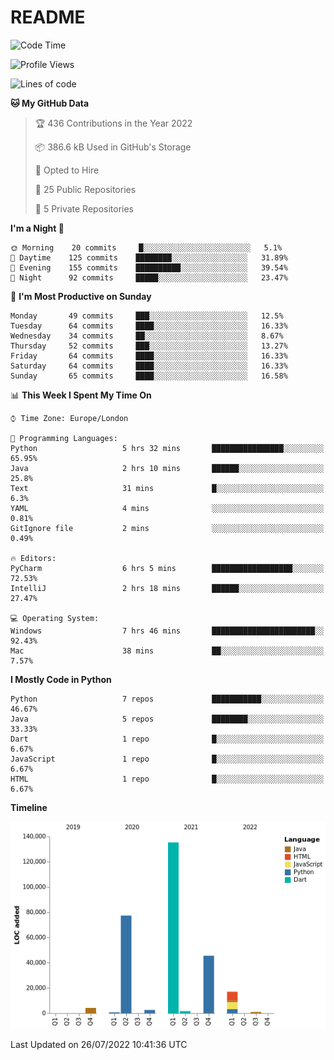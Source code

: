 # README

<!--START_SECTION:waka-->
![Code Time](http://img.shields.io/badge/Code%20Time-0%20secs-blue)

![Profile Views](http://img.shields.io/badge/Profile%20Views-12-blue)

![Lines of code](https://img.shields.io/badge/From%20Hello%20World%20I%27ve%20Written-285%20Thousand%20lines%20of%20code-blue)

**🐱 My GitHub Data** 

> 🏆 436 Contributions in the Year 2022
 > 
> 📦 386.6 kB Used in GitHub's Storage 
 > 
> 💼 Opted to Hire
 > 
> 📜 25 Public Repositories 
 > 
> 🔑 5 Private Repositories  
 > 
**I'm a Night 🦉** 

```text
🌞 Morning    20 commits     █░░░░░░░░░░░░░░░░░░░░░░░░   5.1% 
🌆 Daytime    125 commits    ████████░░░░░░░░░░░░░░░░░   31.89% 
🌃 Evening    155 commits    ██████████░░░░░░░░░░░░░░░   39.54% 
🌙 Night      92 commits     █████░░░░░░░░░░░░░░░░░░░░   23.47%

```
📅 **I'm Most Productive on Sunday** 

```text
Monday       49 commits     ███░░░░░░░░░░░░░░░░░░░░░░   12.5% 
Tuesday      64 commits     ████░░░░░░░░░░░░░░░░░░░░░   16.33% 
Wednesday    34 commits     ██░░░░░░░░░░░░░░░░░░░░░░░   8.67% 
Thursday     52 commits     ███░░░░░░░░░░░░░░░░░░░░░░   13.27% 
Friday       64 commits     ████░░░░░░░░░░░░░░░░░░░░░   16.33% 
Saturday     64 commits     ████░░░░░░░░░░░░░░░░░░░░░   16.33% 
Sunday       65 commits     ████░░░░░░░░░░░░░░░░░░░░░   16.58%

```


📊 **This Week I Spent My Time On** 

```text
⌚︎ Time Zone: Europe/London

💬 Programming Languages: 
Python                   5 hrs 32 mins       ████████████████░░░░░░░░░   65.95% 
Java                     2 hrs 10 mins       ██████░░░░░░░░░░░░░░░░░░░   25.8% 
Text                     31 mins             █░░░░░░░░░░░░░░░░░░░░░░░░   6.3% 
YAML                     4 mins              ░░░░░░░░░░░░░░░░░░░░░░░░░   0.81% 
GitIgnore file           2 mins              ░░░░░░░░░░░░░░░░░░░░░░░░░   0.49%

🔥 Editors: 
PyCharm                  6 hrs 5 mins        ██████████████████░░░░░░░   72.53% 
IntelliJ                 2 hrs 18 mins       ██████░░░░░░░░░░░░░░░░░░░   27.47%

💻 Operating System: 
Windows                  7 hrs 46 mins       ███████████████████████░░   92.43% 
Mac                      38 mins             ██░░░░░░░░░░░░░░░░░░░░░░░   7.57%

```

**I Mostly Code in Python** 

```text
Python                   7 repos             ███████████░░░░░░░░░░░░░░   46.67% 
Java                     5 repos             ████████░░░░░░░░░░░░░░░░░   33.33% 
Dart                     1 repo              █░░░░░░░░░░░░░░░░░░░░░░░░   6.67% 
JavaScript               1 repo              █░░░░░░░░░░░░░░░░░░░░░░░░   6.67% 
HTML                     1 repo              █░░░░░░░░░░░░░░░░░░░░░░░░   6.67%

```


**Timeline**

![Chart not found](https://raw.githubusercontent.com/XeonHis/XeonHis/main/charts/bar_graph.png) 


 Last Updated on 26/07/2022 10:41:36 UTC
<!--END_SECTION:waka-->
